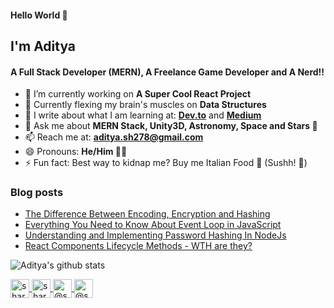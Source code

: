 #### Hello World 👋
## I'm Aditya
#### A Full Stack Developer (MERN), A Freelance Game Developer and A Nerd!!


  
- 🔭 I’m currently working on **A Super Cool React Project**
- 🌱 Currently flexing my brain's muscles on **Data Structures**
- 📝 I write about what I am learning at: **[Dev.to](https://dev.to/aditya278)** and **[Medium](https://medium.com/@aditya.shukla278)**
- 💬 Ask me about **MERN Stack, Unity3D, Astronomy, Space and Stars 🤩**
- 📫 Reach me at: **aditya.sh278@gmail.com**
- 😄 Pronouns: **He/Him 🙋‍♂️**
- ⚡ Fun fact: Best way to kidnap me? Buy me Italian Food 🍝 (Sushh! 🤫)


### Blog posts

<!-- BLOG-POST-LIST:START -->
- [The Difference Between Encoding, Encryption and Hashing](https://medium.com/swlh/the-difference-between-encoding-encryption-and-hashing-878c606a7aff)
- [Everything You Need to Know About Event Loop in JavaScript](https://blog.usejournal.com/everything-you-need-to-know-about-event-loop-in-javascript-1f14f94e5ab6)
- [Understanding and Implementing Password Hashing In NodeJs](https://dev.to/aditya278/understanding-and-implementing-password-hashing-in-nodejs-2m84)
- [React Components Lifecycle Methods - WTH are they?](https://dev.to/aditya278/react-components-lifecycle-methods-wth-are-they-2lh5)
<!-- BLOG-POST-LIST:END -->

![Aditya's github stats](https://github-readme-stats.vercel.app/api?username=aditya278&show_icons=true&count_private=true&theme=default)


<a href="https://twitter.com/WhoAdityaShukla" target="blank"><img align="center" src="https://cdn.jsdelivr.net/npm/simple-icons@3.0.1/icons/twitter.svg" alt="sharathpalekar" height="30" width="30" /> </a> 
<a href="http://instagram.com/bigg_addi" target="blank"><img align="center" src="https://cdn.jsdelivr.net/npm/simple-icons@3.0.1/icons/instagram.svg" alt="sharu4tech" height="30" width="30" /> </a> 
<a href="https://medium.com/@aditya.shukla278" target="blank"><img align="center" src="https://cdn.jsdelivr.net/npm/simple-icons@3.0.1/icons/medium.svg" alt="@sharu.mukti" height="30" width="30" /> </a> 
<a href="https://dev.to/aditya278" target="blank"><img align="center" src="https://cdn.jsdelivr.net/npm/simple-icons@3.0.1/icons/dev-dot-to.svg" alt="@sharu.mukti" height="30" width="30" /></a>
